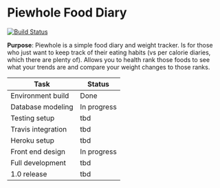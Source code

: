 # Piewhole Food Diary
[![Build Status](https://travis-ci.org/CarbonJ/Piewhole.svg)](https://travis-ci.org/CarbonJ/Piewhole)

**Purpose**: Piewhole is a simple food diary and weight tracker.  Is for those who just want to keep track of their eating habits (vs per calorie diaries, which there are plenty of).  Allows you to health rank those foods to see what your trends are and compare your weight changes to those ranks.

| Task  | Status |
| ------------- | ------------- |
|  Environment build | Done |
|  Database modeling | In progress |
|  Testing setup  | tbd |
|  Travis integration | tbd |
|  Heroku setup | tbd |
|  Front end design  | In progress |
|  Full development | tbd |
|  1.0 release  | tbd |